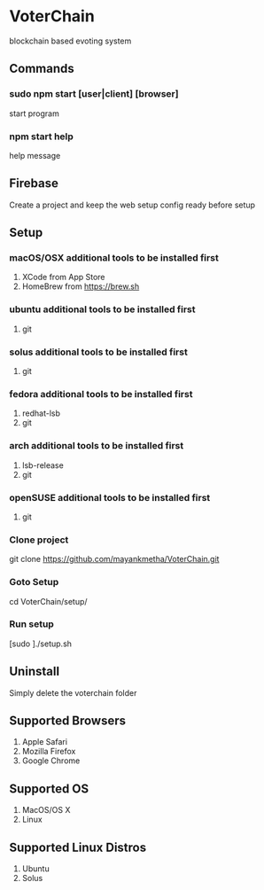 # VoterChain
blockchain based evoting system

## Commands
### sudo npm start [user|client] [browser]
start program
### npm start help
help message

## Firebase
Create a project and keep the web setup config ready before setup

## Setup
### macOS/OSX additional tools to be installed first
1) XCode from App Store
2) HomeBrew from https://brew.sh

### ubuntu additional tools to be installed first
1) git

### solus additional tools to be installed first
1) git

### fedora additional tools to be installed first
1) redhat-lsb
2) git

### arch additional tools to be installed first
1) lsb-release
2) git

### openSUSE additional tools to be installed first
1) git

### Clone project
git clone https://github.com/mayankmetha/VoterChain.git

### Goto Setup
cd VoterChain/setup/

### Run setup
[sudo ]./setup.sh

## Uninstall
Simply delete the voterchain folder

## Supported Browsers
1) Apple Safari
2) Mozilla Firefox
3) Google Chrome

## Supported OS
1) MacOS/OS X
2) Linux

## Supported Linux Distros
1) Ubuntu
2) Solus